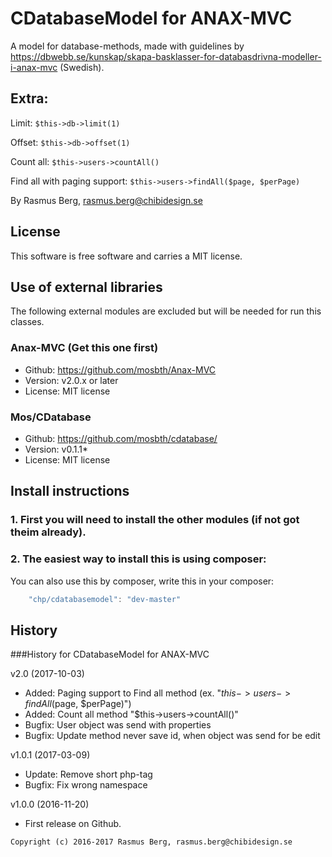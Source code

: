 CDatabaseModel for ANAX-MVC
===========================

A model for database-methods, made with guidelines by https://dbwebb.se/kunskap/skapa-basklasser-for-databasdrivna-modeller-i-anax-mvc (Swedish).

## Extra:

Limit: `$this->db->limit(1)`

Offset: `$this->db->offset(1)`

Count all: `$this->users->countAll()`

Find all with paging support: `$this->users->findAll($page, $perPage)`


By Rasmus Berg, rasmus.berg@chibidesign.se


License
------------------

This software is free software and carries a MIT license.


Use of external libraries
-----------------------------------

The following external modules are excluded but will be needed for run this classes.

### Anax-MVC (Get this one first)
* Github: https://github.com/mosbth/Anax-MVC
* Version: v2.0.x or later
* License: MIT license

### Mos/CDatabase
* Github: https://github.com/mosbth/cdatabase/
* Version: v0.1.1*
* License: MIT license

Install instructions
--------------------

### 1. First you will need to install the other modules (if not got theim already). 

### 2. The easiest way to install this is using composer:

You can also use this by composer, write this in your composer: 

```javascript
    "chp/cdatabasemodel": "dev-master"
```


History
-----------------------------------

###History for CDatabaseModel for ANAX-MVC 

v2.0 (2017-10-03)
* Added: Paging support to Find all method (ex. "$this->users->findAll($page, $perPage)")
* Added: Count all method "$this->users->countAll()"
* Bugfix: User object was send with properties
* Bugfix: Update method never save id, when object was send for be edit

v1.0.1 (2017-03-09)
* Update: Remove short php-tag
* Bugfix: Fix wrong namespace

v1.0.0 (2016-11-20)

* First release on Github.



```
Copyright (c) 2016-2017 Rasmus Berg, rasmus.berg@chibidesign.se
```
